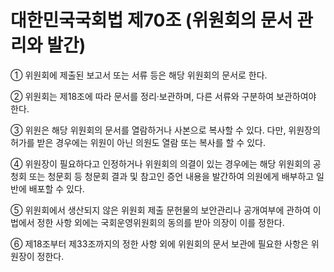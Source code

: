 # 대한민국국회법 제70조 (위원회의 문서 관리와 발간)

① 위원회에 제출된 보고서 또는 서류 등은 해당 위원회의 문서로 한다.  

② 위원회는 제18조에 따라 문서를 정리·보관하며, 다른 서류와 구분하여 보관하여야 한다.  

③ 위원은 해당 위원회의 문서를 열람하거나 사본으로 복사할 수 있다. 다만, 위원장의 허가를 받은 경우에는 위원이 아닌 의원도 열람 또는 복사를 할 수 있다.  

④ 위원장이 필요하다고 인정하거나 위원회의 의결이 있는 경우에는 해당 위원회의 공청회 또는 청문회 등 청문회 결과 및 참고인 증언 내용을 발간하여 의원에게 배부하고 일반에 배포할 수 있다.  

⑤ 위원회에서 생산되지 않은 위원회 제출 문헌물의 보안관리나 공개여부에 관하여 이 법에서 정한 사항 외에는 국회운영위원회의 동의를 받아 의장이 이를 정한다.  

⑥ 제18조부터 제33조까지의 정한 사항 외에 위원회의 문서 보관에 필요한 사항은 위원장이 정한다.
